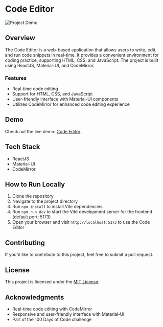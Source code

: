 # Code Editor

![Project Demo](https://i.ibb.co/89FdY8z/Screenshot-2024-02-19-015503.png)

## Overview

The Code Editor is a web-based application that allows users to write, edit, and run code snippets in real-time. It provides a convenient environment for coding practice, supporting HTML, CSS, and JavaScript. The project is built using ReactJS, Material-UI, and CodeMirror.

### Features

- Real-time code editing
- Support for HTML, CSS, and JavaScript
- User-friendly interface with Material-UI components
- Utilizes CodeMirror for enhanced code editing experience

## Demo

Check out the live demo: [Code Editor](https://syntaxhub.vercel.app/)

## Tech Stack

- ReactJS
- Material-UI
- CodeMirror

## How to Run Locally

1. Clone the repository
2. Navigate to the project directory
3. Run `npm install` to install Vite dependencies
4. Run `npm run dev` to start the Vite development server for the frontend (default port: 5173)
5. Open your browser and visit `http://localhost:5173` to use the Code Editor

## Contributing

If you'd like to contribute to this project, feel free to submit a pull request.

## License

This project is licensed under the [MIT License](LICENSE).

## Acknowledgments

- Real-time code editing with CodeMirror
- Responsive and user-friendly interface with Material-UI
- Part of the 100 Days of Code challenge

